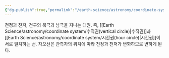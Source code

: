 ```yaml
---
{"dg-publish":true,"permalink":"/earth-science/astronomy/coordinate-system/meridian/","tags":["earth"]}
---
```


천정과 천저, 천구의 북극과 남극을 지나는 대원. 즉, [[Earth Science/astronomy/coordinate  system/수직권(vertical circle)\|수직권]]과 [[Earth Science/astronomy/coordinate  system/시간권(hour circle)\|시간권]]이 서로 일치하는 선. 자오선은 관측자의 위치에 따라 천정과 천저가 변화하므로 변하게 된다. 